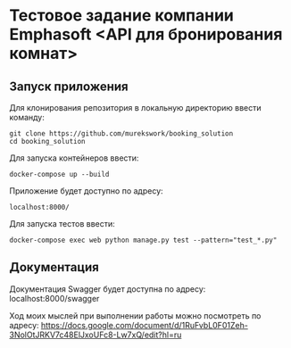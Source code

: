 # Тестовое задание компании Emphasoft <API для бронирования комнат>

## Запуск приложения

Для клонирования репозитория в локальную директорию ввести команду: 
```
git clone https://github.com/murekswork/booking_solution
cd booking_solution
```
Для запуска контейнеров ввести:
```
docker-compose up --build
```
Приложение будет доступно по адресу:
```
localhost:8000/

```

Для запуска тестов ввести:
```
docker-compose exec web python manage.py test --pattern="test_*.py"
```
## Документация

Документация Swagger будет доступна по адресу:
localhost:8000/swagger

Ход моих мыслей при выполнении работы можно посмотреть по адресу:
https://docs.google.com/document/d/1RuFvbL0F01Zeh-3NolOtJRKV7c48ElJxoUFc8-Lw7xQ/edit?hl=ru

